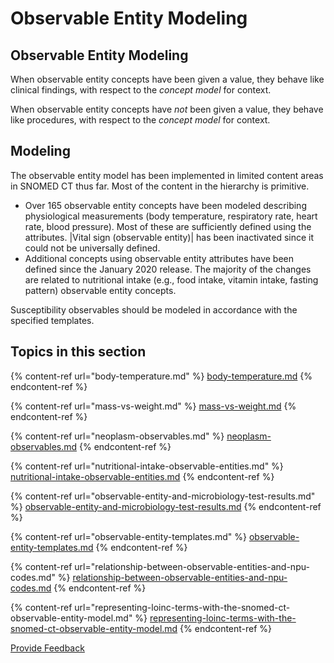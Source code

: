 # Observable Entity Modeling

## Observable Entity Modeling

When observable entity concepts have been given a value, they behave like clinical findings, with respect to the _concept model_ for context.

When observable entity concepts have _not_ been given a value, they behave like procedures, with respect to the _concept_ _model_ for context.

## Modeling

The observable entity model has been implemented in limited content areas in SNOMED CT thus far. Most of the content in the hierarchy is primitive.

* Over 165 observable entity concepts have been modeled describing physiological measurements (body temperature, respiratory rate, heart rate, blood pressure). Most of these are sufficiently defined using the attributes. |Vital sign (observable entity)| has been inactivated since it could not be universally defined.
* Additional concepts using observable entity attributes have been defined since the January 2020 release. The majority of the changes are related to nutritional intake (e.g., food intake, vitamin intake, fasting pattern) observable entity concepts.

Susceptibility observables should be modeled in accordance with the specified templates.

## Topics in this section

{% content-ref url="body-temperature.md" %}
[body-temperature.md](body-temperature.md)
{% endcontent-ref %}

{% content-ref url="mass-vs-weight.md" %}
[mass-vs-weight.md](mass-vs-weight.md)
{% endcontent-ref %}

{% content-ref url="neoplasm-observables.md" %}
[neoplasm-observables.md](neoplasm-observables.md)
{% endcontent-ref %}

{% content-ref url="nutritional-intake-observable-entities.md" %}
[nutritional-intake-observable-entities.md](nutritional-intake-observable-entities.md)
{% endcontent-ref %}

{% content-ref url="observable-entity-and-microbiology-test-results.md" %}
[observable-entity-and-microbiology-test-results.md](observable-entity-and-microbiology-test-results.md)
{% endcontent-ref %}

{% content-ref url="observable-entity-templates.md" %}
[observable-entity-templates.md](observable-entity-templates.md)
{% endcontent-ref %}

{% content-ref url="relationship-between-observable-entities-and-npu-codes.md" %}
[relationship-between-observable-entities-and-npu-codes.md](relationship-between-observable-entities-and-npu-codes.md)
{% endcontent-ref %}

{% content-ref url="representing-loinc-terms-with-the-snomed-ct-observable-entity-model.md" %}
[representing-loinc-terms-with-the-snomed-ct-observable-entity-model.md](representing-loinc-terms-with-the-snomed-ct-observable-entity-model.md)
{% endcontent-ref %}






<a href="https://docs.google.com/forms/d/e/1FAIpQLScTmbZIf0UEQwYDkY27EEWBkaiYkHSbR0_9DmFrMLXoQLyL7Q/viewform?usp=pp_url&entry.1767247133=SCT+Editorial+Guide&entry.670899847=Observable%20Entity%20Modeling" class="button primary">Provide Feedback</a>
